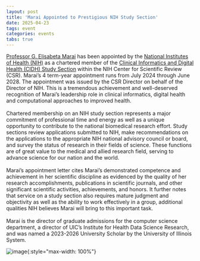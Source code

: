 ```yaml
---
layout: post
title: 'Marai Appointed to Prestigious NIH Study Section'
date: 2025-04-23
tags: event
categories: events
tabs: true
---
```


[Professor G. Elisabeta Marai](https://cs.uic.edu/profiles/g-marai/) has been appointed by the <a href="https://www.nih.gov/">National Institutes of Health (NIH)</a> as a chartered member of the <a href="https://public.era.nih.gov/pubroster/roster.era?CID=105251">Clinical Informatics and Digital Health (CIDH) Study Section</a> within the NIH Center for Scientific Review (CSR). Marai&rsquo;s 4 term-year appointment runs from July 2024 through June 2028. The appointment was issued by the CSR Director on behalf of the Director of NIH. This is a tremendous achievement and well-deserved recognition of Marai&rsquo;s leadership role in clinical informatics, digital health and computational approaches to improved health.<br><br>
Chartered membership on an NIH study section represents a major commitment of professional time and energy as well as a unique opportunity to contribute to the national biomedical research effort. Study sections review applications submitted to NIH, make recommendations on the applications to the appropriate NIH national advisory council or board, and survey the status of research in their fields of science. These functions are of great value to the medical and allied research field, serving to advance science for our nation and the world.<br><br>
Marai&rsquo;s appointment letter cites Marai&rsquo;s demonstrated competence and achievement in her scientific discipline as evidenced by the quality of her research accomplishments, publications in scientific journals, and other significant scientific activities, achievements, and honors. It further notes that service on a study section also requires mature judgment and objectivity as well as the ability to work effectively in a group, additional qualities NIH believes Marai will bring to this important task.<br><br>
Marai is the director of graduate admissions for the computer science department, a director of UIC&rsquo;s Institute for Health Data Science Research, and was named a 2023-2026 University Scholar by the University of Illinois System.

![image](https://www.evl.uic.edu/output/originals/gmarai2025.jpg-srcw.jpg){:style="max-width: 100%"}

